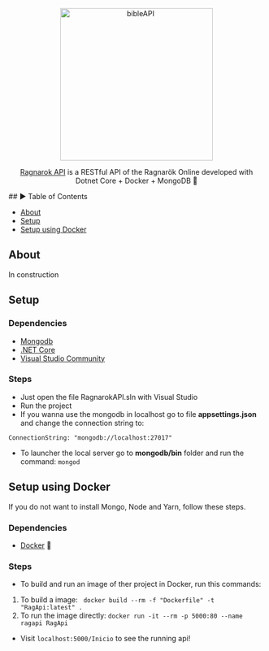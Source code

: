 <p align="center">
  <img src="https://i.ibb.co/w7zcbPv/oie-jpg.png" alt="bibleAPI" width="300">
</p>
<p align="center">
  <a href="https://ragnarokapi.herokuapp.com/inicio">Ragnarok API</a> is a RESTful API of the Ragnarök Online developed with Dotnet Core + Docker + MongoDB 🚀
</p>
## ► Table of Contents

- [About](#about)
- [Setup](#setup)
- [Setup using Docker](#setup-using-docker)

## About

In construction

## Setup

### Dependencies

- [Mongodb](https://www.mongodb.com/)
- [.NET Core](https://dotnet.microsoft.com/download)
- [Visual Studio Community](https://visualstudio.microsoft.com/pt-br/vs/community/)

### Steps

- Just open the file RagnarokAPI.sln with Visual Studio
- Run the project
- If you wanna use the mongodb in localhost go to file <b>appsettings.json</b> and change the connection string to:

```
ConnectionString: "mongodb://localhost:27017"
```
- To launcher the local server go to <b>mongodb/bin</b> folder and run the command: `mongod`

## Setup using Docker

If you do not want to install Mongo, Node and Yarn, follow these steps.

### Dependencies

- [Docker](https://docs.docker.com/install/) :whale2:

### Steps

- To build and run an image of ther project in Docker, run this commands: 
1. To build a image: ` docker build --rm -f "Dockerfile" -t "RagApi:latest" .`
2. To run the image directly: `docker run -it --rm -p 5000:80 --name ragapi RagApi`

- Visit `localhost:5000/Inicio` to see the running api!
